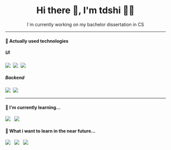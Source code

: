 <h1 align='center'> Hi there 👋, I'm tdshi  👨‍💻 </h1>

<p align='center'>
  I´m currently working on my bachelor dissertation in CS
</p>

<hr>

<h4> 🔨 Actually used technologies</h4>

<h5>UI</h5>
<p >
  <img src="https://img.shields.io/badge/html5%20-%23e34f26.svg?&style=for-the-badge&logo=html5&logoColor=white" />&nbsp;&nbsp;<img src="https://img.shields.io/badge/CSS3-1572B6?&style=for-the-badge&logo=css3&logoColor=white" />&nbsp;&nbsp;<img src="https://img.shields.io/badge/JavaScript-F7DF1E?style=for-the-badge&logo=javascript&logoColor=black" />&nbsp;&nbsp;
</p>
<h5>Backend</h5>
<p >
  <img src="https://img.shields.io/badge/java%20-%23e34f26.svg?&style=for-the-badge&logo=java&logoColor=white" />&nbsp;&nbsp;<img src="https://img.shields.io/badge/python-1572B6?&style=for-the-badge&logo=python&logoColor=white" />
</p>

<hr>

<h4>🌱 I'm currently learning...</h4>
<p >
  <img src="https://img.shields.io/badge/gatsby-007ACC?style=for-the-badge&logo=gatsby&logoColor=white" /> &nbsp;&nbsp;<img src="https://img.shields.io/badge/tensorflow-F7B500?style=for-the-badge&logo=tensorflow&logoColor=black" /></p>

<h4>🌱 What i want to learn in the near future...</h4>
<p >
  <img src="https://img.shields.io/badge/swift%20-%23339933.svg?style=for-the-badge&logo=swift&logoColor=red" />&nbsp;&nbsp; <img src="https://img.shields.io/badge/rust%20-%23339933.svg?style=for-the-badge&logo=rust&logoColor=red" />&nbsp;&nbsp; <img src="https://img.shields.io/badge/docker%20-%23339933.svg?style=for-the-badge&logo=docker&logoColor=red" /></p>
